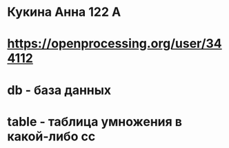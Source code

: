 # Кукина Анна 122 А
# https://openprocessing.org/user/344112
# db - база данных
# table - таблица умножения в какой-либо сс
